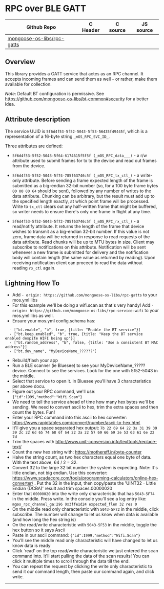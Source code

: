 # RPC over BLE GATT
| Github Repo | C Header | C source  | JS source |
| ----------- | -------- | --------  | ----------------- |
| [mongoose-os-libs/rpc-gatts](https://github.com/mongoose-os-libs/rpc-gatts) | [](https://github.com/mongoose-os-libs/rpc-gatts/tree/master/include/) | &nbsp;  | &nbsp;         |



## Overview

This library provides a GATT service that actes as an RPC channel.
It accepts incoming frames and can send them as well - or rather, make them available for collection.

*Note*: Default BT configuration is permissive. See https://github.com/mongoose-os-libs/bt-common#security for a better idea.

## Attribute description

The service UUID is `5f6d4f53-5f52-5043-5f53-56435f49445f`, which is a representation of a 16-byte string `_mOS_RPC_SVC_ID_`.

Three attributes are defined:

 - `5f6d4f53-5f52-5043-5f64-6174615f5f5f (_mOS_RPC_data___)` - a r/w attribute used to submit frames for tx to the device and read out frames from the device.

 - `5f6d4f53-5f52-5043-5f74-785f63746c5f (_mOS_RPC_tx_ctl_)` - a write-only attribute. Before sending a frame expected length of the frame is submitted as a big-endian 32-bit number (so, for a 100 byte frame bytes `00 00 00 64` should be sent), followed by any number of writes to the data attribute. Chunking can be arbitrary, but the result must add up to the specified length exactly, at which point frame will be processed. Write to `tx_ctl` clears out any half-written frame that might be buffered, so writer needs to ensure there's only one frame in flight at any time.

 - `5f6d4f53-5f52-5043-5f72-785f63746c5f (_mOS_RPC_rx_ctl_)` - a read/notify attribute. It returns the length of the frame that device wishes to transmit as a big-endian 32-bit number. If this value is not zero, frame data will be returned in response to read requests of the data attribute. Read chunks will be up to MTU bytes in size. Client may subscribe to notifications on this attribute. Notification will be sent whenever a new frame is submitted for delivery and the notification body will contain length (the same value as returned by reading). Upon receiving notification client can proceed to read the data without reading `rx_ctl` again.

## Lightning How To

- Add `- origin: https://github.com/mongoose-os-libs/rpc-gatts` to your mos.yml libs
- For this example we'll be doing a wifi.scan as that's very handy! Add `- origin: https://github.com/mongoose-os-libs/rpc-service-wifi` to your mos.yml libs as well.
- Ensure your mos.yml config.schema has:
```
  - ["bt.enable", "b", true, {title: "Enable the BT service"}]
  - ["bt.keep_enabled", "b", true, {title: "Keep the BT service enabled despite WIFI being up"}]
  - ["bt.random_address", "b", false, {title: "Use a consistent BT MAC address"}]
  - ["bt.dev_name", "MyDeviceName_??????"]
```  
- Rebuild/flash your app
- Run a BLE scanner (ie Bluesee) to see your MyDeviceName_????? device. Connect to see the services. Look for the one with 5f52-5043 in the middle.
- Select that service to open it. In Bluesee you'll have 3 characteristics per above docu. 
- Figure out your RPC command, we'll use: `{"id":1999,"method":"Wifi.Scan"}`
- We need to tell the service ahead of time how many hex bytes we'll be sending. We need to convert ascii to hex, trim the extra spaces and then count the bytes. Fun!
- Enter your RPC command into this ascii to hex converter: https://www.rapidtables.com/convert/number/ascii-to-hex.html
- It'll give you a space separated hex output: `7b 22 69 64 22 3a 31 39 39 39 2c 22 6d 65 74 68 6f 64 22 3a 22 57 69 66 69 2e 53 63 61 6e 22 7d`
- Trim the spaces with http://www.unit-conversion.info/texttools/replace-text/
- Count the new hex string with: https://mothereff.in/byte-counter
- Halve the string count, as two hex characters equal one byte of data. With the text above, 64 / 2 = 32.
- Convert 32 to the large 32 bit number the system is expecting. Note: It's little endian, not big endian. Use this converter: https://www.scadacore.com/tools/programming-calculators/online-hex-converter/ . Put the 32 in the input, then copy/paste the 'UINT32 - Little Endian (DCBA)' result and trim spaces:00000020 
- Enter that `00000020` into the write only characteristic that has `5043-5F74` in the middle. Press write. In the console you'll see a log entry like: `mgos_rpc_channel_ga:296 0x3ffe1d24 expected_flen 32 res 0`
- On the middle read only characteristic with `5043-5F72` in the middle, click subscribe. The number will change to let us know when data is available (and how long the hex string is)
- On the read/write characteristic with `5043-5F53` in the middle, toggle the hex button so it says Ascii
- Paste in our ascii command: `{"id":1999,"method":"Wifi.Scan"}`
- You'll see the middle read only characteristic will have changed to let us know data is ready
- Click 'read' on the top read/write characteristic we just entered the scan command into. It'll start pulling the data of the scan results! You can click it multiple times to scroll through the data till the end.
- You can repeat the request by clicking the write only characteristic to send it our command length, then paste our command again, and click write.


 ----- 
